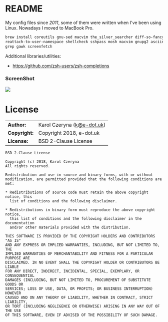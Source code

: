 README
======

My config files since *2011*, some of them were written when I've been using Linux.
Nowadays I moved to MacBook Pro.

```sh
brew install coreutils gnu-sed macvim the_silver_searcher diff-so-fancy ctags \
reattach-to-user-namespace shellcheck sshpass mosh macvim gnupg2 asciinema fzf \
grep gawk screenfetch
```

Additional libraries/utilities:

* https://github.com/zsh-users/zsh-completions

### ScreenShot

![](https://i.imgur.com/aBeEeWN.png)

# License

|                      |                                          |
|:---------------------|:-----------------------------------------|
| **Author:**          | Karol Czeryna (<k@e-dot.uk>)
| **Copyright:**       | Copyright 2018, e-dot.uk
| **License:**         | BSD 2-Clause License

```
BSD 2-Clause License

Copyright (c) 2018, Karol Czeryna
All rights reserved.

Redistribution and use in source and binary forms, with or without
modification, are permitted provided that the following conditions are met:

* Redistributions of source code must retain the above copyright notice, this
  list of conditions and the following disclaimer.

* Redistributions in binary form must reproduce the above copyright notice,
  this list of conditions and the following disclaimer in the documentation
  and/or other materials provided with the distribution.

THIS SOFTWARE IS PROVIDED BY THE COPYRIGHT HOLDERS AND CONTRIBUTORS "AS IS"
AND ANY EXPRESS OR IMPLIED WARRANTIES, INCLUDING, BUT NOT LIMITED TO, THE
IMPLIED WARRANTIES OF MERCHANTABILITY AND FITNESS FOR A PARTICULAR PURPOSE ARE
DISCLAIMED. IN NO EVENT SHALL THE COPYRIGHT HOLDER OR CONTRIBUTORS BE LIABLE
FOR ANY DIRECT, INDIRECT, INCIDENTAL, SPECIAL, EXEMPLARY, OR CONSEQUENTIAL
DAMAGES (INCLUDING, BUT NOT LIMITED TO, PROCUREMENT OF SUBSTITUTE GOODS OR
SERVICES; LOSS OF USE, DATA, OR PROFITS; OR BUSINESS INTERRUPTION) HOWEVER
CAUSED AND ON ANY THEORY OF LIABILITY, WHETHER IN CONTRACT, STRICT LIABILITY,
OR TORT (INCLUDING NEGLIGENCE OR OTHERWISE) ARISING IN ANY WAY OUT OF THE USE
OF THIS SOFTWARE, EVEN IF ADVISED OF THE POSSIBILITY OF SUCH DAMAGE.
```